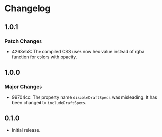 # Changelog

## 1.0.1

### Patch Changes

- 4263eb8: The compiled CSS uses now hex value instead of rgba function for colors with opacity.

## 1.0.0

### Major Changes

- 99704cc: The property name `disableDraftSpecs` was misleading. It has been changed to `includeDraftSpecs`.

## 0.1.0

- Initial release.
